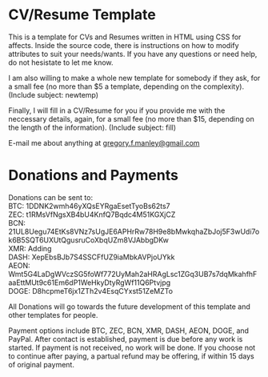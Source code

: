 # CV/Resume Template
This is a template for CVs and Resumes written in HTML using CSS for affects.
Inside the source code, there is instructions on how to modify attributes to suit your needs/wants. If you have any questions or need help, do not hesistate to let me know.

I am also willing to make a whole new template for somebody if they ask, for a small fee (no more than $5 a template, depending on the complexity). (Include subject: newtemp)

Finally, I will fill in a CV/Resume for you if you provide me with the neccessary details, again, for a small fee (no more than $15, depending on the length of the information). (Include subject: fill)

E-mail me about anything at gregory.f.manley@gmail.com

# Donations and Payments
Donations can be sent to: <br />
  BTC: 1DDNK2wmh46yXQsEYRgaEsetTyoBs62ts7 <br />
  ZEC: t1RMsVfNgsXB4bU4KnfQ7Bqdc4M51KGXjCZ <br />
  BCN: 21UL8Uegu74EtKs8VNz7sUgJE6APHrRw78H9e8bMwkqhaZbJoj5F3wUdi7ok6B5SQT6UXUtQgusruCoXbqUZm8VJAbbgDKw <br />
  XMR: Adding <br />
  DASH: XepEbsBJb7S4SSCFfUZ9iaMbkAVPjoUYkk <br />
  AEON: Wmt5G4LaDgWVczSG5foWf772UyMah2aHRAgLsc1ZGq3UB7s7dqMkahfhFaaEttMUt9c61Em6dP1WeHkyDtyRgWf11Q6Ptvjpg <br />
  DOGE: D8hcpmeT6jx1ZTh2v4EsqCYxst51ZeMZTo <br />
  
All Donations will go towards the future development of this template and other templates for people.
  
Payment options include BTC, ZEC, BCN, XMR, DASH, AEON, DOGE, and PayPal. After contact is established, payment is due before any work is started. If payment is not received, no work will be done. If you choose not to continue after paying, a partual refund may be offering, if within 15 days of original payment.
